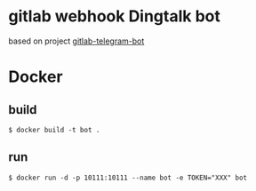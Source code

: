 # gitlab webhook Dingtalk bot

based on project [gitlab-telegram-bot](https://github.com/danigm/gitlab-telegram-bot)

# Docker
## build
```shell
$ docker build -t bot .
```
## run
```shell
$ docker run -d -p 10111:10111 --name bot -e TOKEN="XXX" bot
```